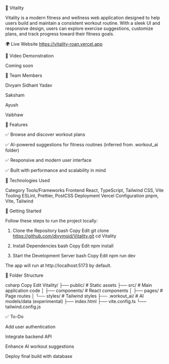 💪 Vitality

Vitality is a modern fitness and wellness web application designed to help users build and maintain a consistent workout routine. With a sleek UI and responsive design, users can explore exercise suggestions, customize plans, and track progress toward their fitness goals.

🌍 Live Website
https://vitality-roan.vercel.app

🎥 Video Demonstration

Coming soon

👥 Team Members

Divyam Sidhant Yadav

Saksham

Ayush 

Vaibhaw


🧠 Features

✅ Browse and discover workout plans

✅ AI-powered suggestions for fitness routines (inferred from .workout_ai folder)

✅ Responsive and modern user interface

✅ Built with performance and scalability in mind



🧰 Technologies Used

Category	Tools/Frameworks
Frontend	React, TypeScript, Tailwind CSS, Vite
Tooling	ESLint, Prettier, PostCSS
Deployment	Vercel
Configuration	pnpm, Vite, Tailwind


🚀 Getting Started

Follow these steps to run the project locally:

1. Clone the Repository
bash
Copy
Edit
git clone https://github.com/divymsid/Vitality.git
cd Vitality

3. Install Dependencies
bash
Copy
Edit
npm install

3. Start the Development Server
bash
Copy
Edit
npm run dev

The app will run at http://localhost:5173 by default.


📁 Folder Structure

csharp
Copy
Edit
Vitality/
├── public/             # Static assets
├── src/                # Main application code
│   ├── components/     # React components
│   ├── pages/          # Page routes
│   └── styles/         # Tailwind styles
├── .workout_ai/        # AI models/data (experimental)
├── index.html
├── vite.config.ts
└── tailwind.config.js


✅ To-Do

 Add user authentication

 Integrate backend API

 Enhance AI workout suggestions

 Deploy final build with database

